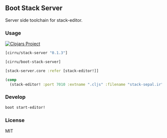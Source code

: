 
Boot Stack Server
----

Server side toolchain for stack-editor.

### Usage

[![Clojars Project](https://img.shields.io/clojars/v/cirru/stack-server.svg)](https://clojars.org/cirru/stack-server)

```clojure
[cirru/stack-server "0.1.3"]
```

```clojure
[cirru/boot-stack-server]
```

```clojure
[stack-server.core :refer [stack-editor!]]

(comp
  (stack-editor! :port 7010 :extname ".cljs" :filename "stack-sepal.ir"))
```

### Develop

```bash
boot start-editor!
```

### License

MIT
